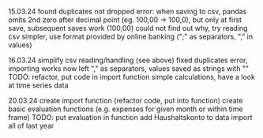 15.03.24
found duplicates not dropped error:
  when saving to csv, pandas omits 2nd zero after decimal point (eg. 100,00 -> 100,0), but only at first save, subsequent saves work (100,00)
could not find out why, try reading csv simpler, use format provided by online banking (";" as separators, "," in values)

16.03.24
simplify csv reading/handling (see above)
fixed duplicates error, importing works now
  left "," as separators, values saved as strings with ""
TODO: 
  refactor, put code in import function
  simple calculations, have a look at time series data

20.03.24
create import function (refactor code, put into function)
create basic evaluation functions (e.g. expenses for given month or within time frame)
TODO: 
  put evaluation in function
  add Haushaltskonto to data
  import all of last year

